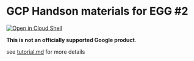# GCP Handson materials for EGG #2

[![Open in Cloud Shell](https://gstatic.com/cloudssh/images/open-btn.png)](https://ssh.cloud.google.com/cloudshell/open?cloudshell_git_repo=https://github.com/google-cloud-japan/egg-training-materials&cloudshell_working_dir=egg1-2&cloudshell_tutorial=tutorial.md)

**This is not an officially supported Google product**.

see [tutorial.md](tutorial.md) for more details
